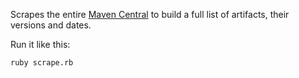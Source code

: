 Scrapes the entire [Maven Central](http://repo1.maven.org/maven2/)
to build a full list
of artifacts, their versions and dates.

Run it like this:

```
ruby scrape.rb
```

